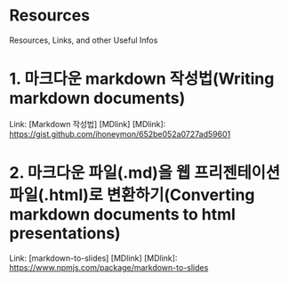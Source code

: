 # Resources
Resources, Links, and other Useful Infos

# 1. 마크다운 markdown 작성법(Writing markdown documents)
Link: [Markdown 작성법] [MDlink]
[MDlink]: https://gist.github.com/ihoneymon/652be052a0727ad59601

# 2. 마크다운 파일(.md)을 웹 프리젠테이션 파일(.html)로 변환하기(Converting markdown documents to html presentations)
Link: [markdown-to-slides] [MDlink]
[MDlink]: https://www.npmjs.com/package/markdown-to-slides
